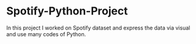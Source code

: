 # Spotify-Python-Project
In this project I worked on Spotify dataset and  express the data via visual and use many codes of Python.

